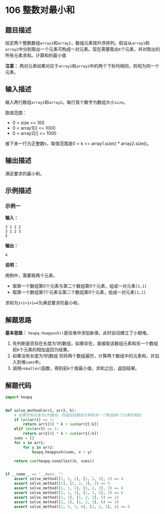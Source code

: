 # 106 整数对最小和

## 题目描述

给定两个整数数组`array1`和`array2`，数组元素按升序排列。假设从`array1`和`array2`中分别取出一个元素可构成一对元素。现在需要取出`K`个元素，并对取出的所有元素求和。计算和的最小值

**注意：** 两对元素如果对应于`array1`和`array2`中的两个下标均相同，则视为同一个元素。

## 输入描述

输入两行数组`array1`和`array2`。每行首个数字为数组大小`size`。

取值范围：
- 0 < size <= 100
- 0 < array1[i] <= 1000
- 0 < array2[i] <= 1000

接下来一行为正整数`k`，取值范围是0 < k <= array1.size() * array2.size()。

## 输出描述

满足要求的最小和。

## 示例描述

### 示例一

**输入：**

```text
3 1 1 2
3 1 2 3
2
```

**输出：**

```text
4
```

**说明：** 

用例中，需要取两个元素，
- 取第一个数组第0个元素与第二个数组第0个元素，组成一对元素`[1,1]`
- 取第一个数组第1个元素与第二个数组第0个元素，组成一对元素`[1,1]`

求和为`1+1+1+1=4`为满足要求的最小和。

## 解题思路

**基本思路：** `heapq.heappush()`是往堆中添加新值，此时自动建立了小根堆。

1. 先判断是否存在长度为1的数组，如果存在，直接取该数组元素和另一个数组前k个元素的相加返回为结果。
2. 如果没有长度为1的数组 则将两个数组遍历，计算两个数组中的元素和，并加入到堆`sums`中。
3. 调用`nsmallest`函数，得到前k个值最小值，求和之后，返回结果。

## 解题代码

```python
import heapq


def solve_method(arr1, arr2, k):
    # 如果含有长度为1的数组，则返回该数组元素和另一个数组前k个元素的相加
    if len(arr1) == 1:
        return arr1[0] * k + sum(arr2[:k])
    elif len(arr2) == 1:
        return arr2[0] * k + sum(arr1[:k])
    sums = []
    for x in arr1:
        for y in arr2:
            heapq.heappush(sums, x + y)

    return sum(heapq.nsmallest(k, sums))


if __name__ == "__main__":
    assert solve_method([1, 1, 2], [1, 2, 3], 2) == 4
    assert solve_method([1], [1, 2, 3], 2) == 5
    assert solve_method([1, 1, 2], [1, 2, 3], 2) == 4
    assert solve_method([1, 1, 1], [1, 2, 3], 3) == 6
    assert solve_method([1, 1], [1, 2, 3], 5) == 14
    assert solve_method([1, 1], [1, 2, 3], 6) == 18
    assert solve_method([1, 2, 3, 4], [1, 2, 3], 2) == 5
```
